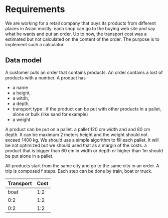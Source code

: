 # Requirements
We are working for a retail company that buys its products from different places in Asian mostly. each shop can go to the buying web site and say what he wants and put an order. 
Up to now, the transport cost was a estimated but not calculated on the content of the order. 
The purpose is to implement such a calculator.

## Data model

A customer puts an order that contains products. An order contains a lost of products with a number.
A product has 
* a name
* a height, 
* a witdh, 
* a depth, 
* transport type : if the product can be put with other products in a pallet, alone or bulk  (like sand for example)
* a weight

A product can be put on a pallet. a pallet 120 cm width and and 80 cm depth. It can be maximum 2 meters height and the weight should not exceed 1400 kg. We should use a simple algorithm to fill each pallet. It will be not optimized but we should used that as a margin of the costs.  a product that is bigger than 60 cm in width or depth or higher than 1m should be put alone in a pallet.

All products start from the same city and go to the same city in an order. A trip is composed f steps. Each step can be done by train, boat or truck.

| Transport| Cost 
| -- | -- | 
| boat | 1:2 |
| 0:2 | 1:2 |
| 0:2 | 1:2 |

